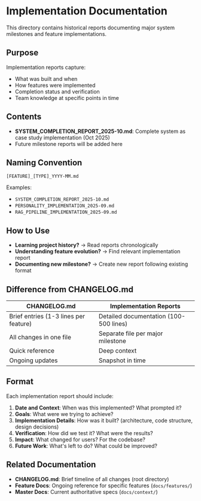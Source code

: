 # Implementation Documentation

This directory contains historical reports documenting major system milestones and feature implementations.

## Purpose

Implementation reports capture:
- What was built and when
- How features were implemented
- Completion status and verification
- Team knowledge at specific points in time

## Contents

- **SYSTEM_COMPLETION_REPORT_2025-10.md**: Complete system as case study implementation (Oct 2025)
- Future milestone reports will be added here

## Naming Convention

`[FEATURE]_[TYPE]_YYYY-MM.md`

Examples:
- `SYSTEM_COMPLETION_REPORT_2025-10.md`
- `PERSONALITY_IMPLEMENTATION_2025-09.md`
- `RAG_PIPELINE_IMPLEMENTATION_2025-09.md`

## How to Use

- **Learning project history?** → Read reports chronologically
- **Understanding feature evolution?** → Find relevant implementation report
- **Documenting new milestone?** → Create new report following existing format

## Difference from CHANGELOG.md

| CHANGELOG.md | Implementation Reports |
|--------------|----------------------|
| Brief entries (1-3 lines per feature) | Detailed documentation (100-500 lines) |
| All changes in one file | Separate file per major milestone |
| Quick reference | Deep context |
| Ongoing updates | Snapshot in time |

## Format

Each implementation report should include:
1. **Date and Context**: When was this implemented? What prompted it?
2. **Goals**: What were we trying to achieve?
3. **Implementation Details**: How was it built? (architecture, code structure, design decisions)
4. **Verification**: How did we test it? What were the results?
5. **Impact**: What changed for users? For the codebase?
6. **Future Work**: What's left to do? What could be improved?

## Related Documentation

- **CHANGELOG.md**: Brief timeline of all changes (root directory)
- **Feature Docs**: Ongoing reference for specific features (`docs/features/`)
- **Master Docs**: Current authoritative specs (`docs/context/`)
